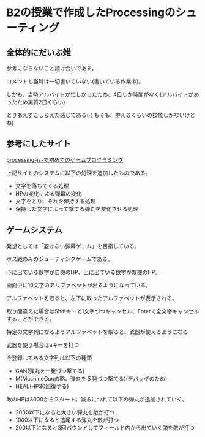 # B2の授業で作成したProcessingのシューティング

## 全体的にだいぶ雑
参考にならないこと請け合いである。

コメントも当時は一切書いていない(書いている作業中)。

しかも、当時アルバイトが忙しかったため、4日しか時間がなく(アルバイトがあったため実質2日くらい)

とりあえずこしらえた感じである(そもそも、拵えるくらいの技能しかないけどね)

## 参考にしたサイト
[processing-js-で初めてのゲームプログラミング](http://wise9.jp/archives/category/%E9%80%A3%E8%BC%89-processing-js-%E3%81%A7%E5%88%9D%E3%82%81%E3%81%A6%E3%81%AE%E3%82%B2%E3%83%BC%E3%83%A0%E3%83%97%E3%83%AD%E3%82%B0%E3%83%A9%E3%83%9F%E3%83%B3%E3%82%B0)

上記サイトのシステムに以下の処理を追加したものである。
* 文字を落ちてくる処理
* HPの変化による弾幕の変化
* 文字をとり、それを保持する処理
* 保持した文字によって撃てる弾丸を変化させる処理

## ゲームシステム

発想としては「避けない弾幕ゲーム」を目指している。

ボス戦のみのシューティングゲームである。

下に出ている数字が自機のHP、上に出ている数字が敵機のHP。

画面中に10文字のアルファベットが出るようになっている。

アルファベットを取ると、左下に取ったアルファベットが表示される。

取り間違えた場合はShiftキーで1文字づつキャンセル、Enterで全文字キャンセルすることができる。

特定の文字列になるようアルファベットを取ると、武器が使えるようになる

武器を使う場合はaキーを打つ

今登録してある文字列は以下の種類

* GAN(弾丸を一発づつ撃てる)
* M(MachineGunの略、弾丸を５発づつ撃てる)(デバッグのため)
* HEAL(HP30回復する)

敵のHPは3000からスタート。減るにつれて以下の弾丸が追加されていく。

* 2000以下になると大きい弾丸を敵が打つ
* 1000以下になると追尾する弾丸を敵が打つ
* 200以下になると3回バウンドしてフィールド内から出ていく弾を敵が打つ





